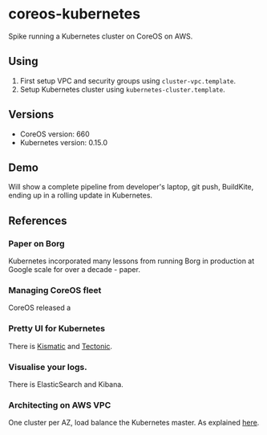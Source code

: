# coreos-kubernetes

Spike running a Kubernetes cluster on CoreOS on AWS.

## Using

1. First setup VPC and security groups using `cluster-vpc.template`.
2. Setup Kubernetes cluster using `kubernetes-cluster.template`.

## Versions

* CoreOS version: 660
* Kubernetes version: 0.15.0

## Demo

Will show a complete pipeline from developer's laptop, git push, BuildKite, ending up in a rolling update in Kubernetes.

## References

### Paper on Borg

Kubernetes incorporated many lessons from running Borg in production at Google scale for over a decade - paper.

### Managing CoreOS fleet

CoreOS released a 

### Pretty UI for Kubernetes

There is [Kismatic](http://kismatic.io/) and [Tectonic](https://tectonic.com/).

### Visualise your logs.

There is ElasticSearch and Kibana.

### Architecting on AWS VPC

One cluster per AZ, load balance the Kubernetes master. As explained [here](https://github.com/GoogleCloudPlatform/kubernetes/issues/3604).
